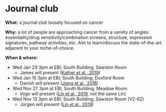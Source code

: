 # Journal club
**What:** a journal club loosely focused on cancer

**Why:** a lot of people are approaching cancer from a variety of angles: essentiality/drug sensitivity/combination screens, structure, expression signatures, pathway activities, etc. Aim to learn/discuss the state-of-the-art adjacent to your niche-of-choice.

**When & where:**
- Wed Jan 29 3pm at EBI; South Building; Sawston Room
  - James will present ([Kather et al., 2019](https://doi.org/10.1038/s41591-019-0462-y))
- Wed Jan 15 3pm at EBI; South Building; Duxford Room
  - Danish will present ([Jiang et al., 2018](https://doi.org/10.1038/s41591-018-0136-1))
- Wed Nov 27 3pm at EBI; South Building; Meadow Room
  - Iñigo will present ([Lin et al., 2019](https://www.ncbi.nlm.nih.gov/pmc/articles/PMC6629722), not the same Lin)
- Wed Nov 13 3pm at EBI; South Building; Sawston Room (V2-62)
  - Jürgen will present ([Lin et al., 2019](http://doi.org/10.1126/scitranslmed.aaw8412))

